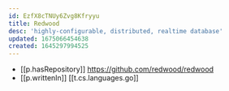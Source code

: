 ```yaml
---
id: EzfX8cTNUy6Zvg8Kfryyu
title: Redwood
desc: 'highly-configurable, distributed, realtime database'
updated: 1675066454638
created: 1645297994525
---
```



- [[p.hasRepository]] https://github.com/redwood/redwood
- [[p.writtenIn]] [[t.cs.languages.go]]
